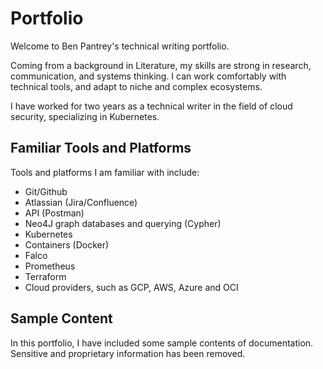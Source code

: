 # Portfolio

Welcome to Ben Pantrey's technical writing portfolio.

Coming from a background in Literature, my skills are strong in research, communication, and systems thinking. I can work comfortably with technical tools, and adapt to niche and complex ecosystems.

I have worked for two years as a technical writer in the field of cloud security, specializing in Kubernetes.

## Familiar Tools and Platforms

Tools and platforms I am familiar with include:
- Git/Github
- Atlassian (Jira/Confluence)
- API (Postman)
- Neo4J graph databases and querying (Cypher)
- Kubernetes
- Containers (Docker)
- Falco
- Prometheus
- Terraform
- Cloud providers, such as GCP, AWS, Azure and OCI

## Sample Content

In this portfolio, I have included some sample contents of documentation. Sensitive and proprietary information has been removed.



